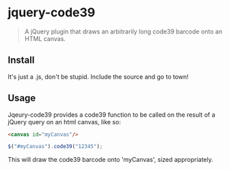 jquery-code39
=============
>A jQuery plugin that draws an arbitrarily long code39 barcode onto an HTML canvas.

Install
-------
It's just a .js, don't be stupid. Include the source and go to town!

Usage
-----
Jqeury-code39 provides a code39 function to be called on the result of a jQuery query on an html canvas, like so:

```HTML
<canvas id="myCanvas"/>
```
```Javascript
$("#myCanvas").code39("12345");
```
    
This will draw the code39 barcode onto 'myCanvas', sized appropriately.
